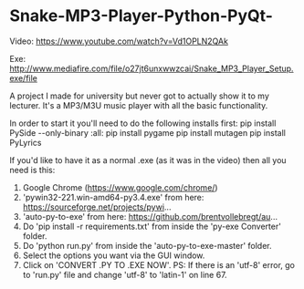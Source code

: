# Snake-MP3-Player-Python-PyQt-
Video: https://www.youtube.com/watch?v=Vd1OPLN2QAk

Exe: http://www.mediafire.com/file/o27jt6unxwwzcai/Snake_MP3_Player_Setup.exe/file

A project I made for university but never got to actually show it to my lecturer. It's a MP3/M3U music player with all the basic functionality.

In order to start it you'll need to do the following installs first:
pip install PySide --only-binary :all:
pip install pygame
pip install mutagen
pip install PyLyrics

If you'd like to have it as a normal .exe (as it was in the video) then all you need is this: 
1. Google Chrome (https://www.google.com/chrome/)
2. 'pywin32-221.win-amd64-py3.4.exe' from here: https://sourceforge.net/projects/pywi...
3. 'auto-py-to-exe' from here: https://github.com/brentvollebregt/au...
4. Do 'pip install -r requirements.txt' from inside the 'py-exe Converter' folder.
5. Do 'python run.py' from inside the 'auto-py-to-exe-master' folder.
6. Select the options you want via the GUI window.
7. Click on 'CONVERT .PY TO .EXE NOW'.
PS: If there is an 'utf-8' error, go to 'run.py' file and change 'utf-8' to 'latin-1' on line 67.
